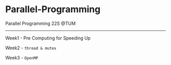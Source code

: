 # Parallel-Programming
Parallel Programming 22S @TUM

---

Week1 - Pre Computing for Speeding Up

Week2 - `thread & mutex`

Week3 - `OpenMP`
